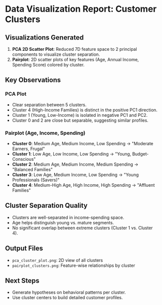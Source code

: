 # Data Visualization Report: Customer Clusters

## Visualizations Generated
1. **PCA 2D Scatter Plot**: Reduced 7D feature space to 2 principal components to visualize cluster separation.
2. **Pairplot**: 2D scatter plots of key features (Age, Annual Income, Spending Score) colored by cluster.

## Key Observations

### PCA Plot
- Clear separation between 5 clusters.
- Cluster 4 (High-Income Families) is distinct in the positive PC1 direction.
- Cluster 1 (Young, Low-Income) is isolated in negative PC1 and PC2.
- Cluster 0 and 2 are close but separable, suggesting similar profiles.

### Pairplot (Age, Income, Spending)
- **Cluster 0**: Medium Age, Medium Income, Low Spending → "Moderate Earners, Frugal"
- **Cluster 1**: Low Age, Low Income, Low Spending → "Young, Budget-Conscious"
- **Cluster 2**: Medium Age, Medium Income, Medium Spending → "Balanced Families"
- **Cluster 3**: Low Age, Medium Income, Low Spending → "Young Professionals (Savers)"
- **Cluster 4**: Medium-High Age, High Income, High Spending → "Affluent Families"

## Cluster Separation Quality
- Clusters are well-separated in income-spending space.
- Age helps distinguish young vs. mature segments.
- No significant overlap between extreme clusters (Cluster 1 vs. Cluster 4).

## Output Files
- `pca_cluster_plot.png`: 2D view of all clusters
- `pairplot_clusters.png`: Feature-wise relationships by cluster

## Next Steps
- Generate hypotheses on behavioral patterns per cluster.
- Use cluster centers to build detailed customer profiles.